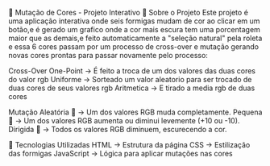 🐜 Mutação de Cores - Projeto Interativo
📌 Sobre o Projeto
Este projeto é uma aplicação interativa onde seis formigas mudam de cor ao clicar em um botão,e é gerado um grafico onde a cor mais escura tem uma porcentagem maior que as demais,e feito automaticamente a "seleção natural" pela roleta e essa 6 cores passam por um processo de cross-over e mutação gerando novas cores prontas para passar novamente pelo processo:


Cross-Over
One-Point → É feito a troca de um dos valores das duas cores do valor rgb 
Uniforme → Sorteado um valor aleatorio para ser trocado de duas cores de seus valores rgb
Aritmetica → E tirado a media rgb de duas cores  

Mutação
Aleatória 🎲 → Um dos valores RGB muda completamente.
Pequena 🔄 → Um dos valores RGB aumenta ou diminui levemente (+10 ou -10).
Dirigida 🎯 → Todos os valores RGB diminuem, escurecendo a cor.

🚀 Tecnologias Utilizadas
HTML → Estrutura da página
CSS → Estilização das formigas
JavaScript → Lógica para aplicar mutações nas cores
